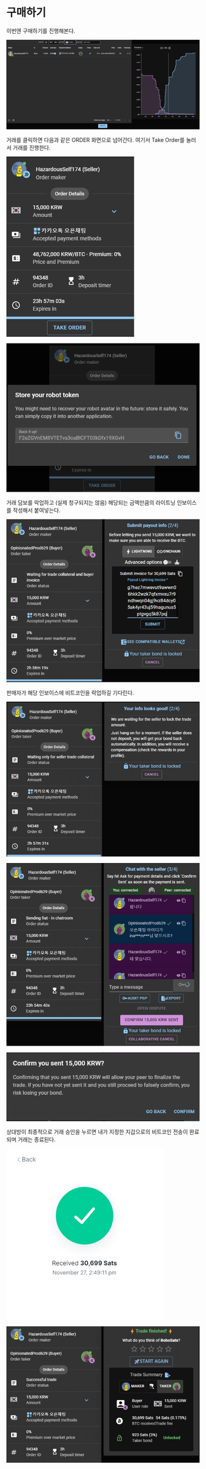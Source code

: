 # 구매하기

이번엔 구매하기를 진행해본다.

![Untitled](%E1%84%80%E1%85%AE%E1%84%86%E1%85%A2%E1%84%92%E1%85%A1%E1%84%80%E1%85%B5%20deb3ce87e80e49f3ad3c1ee95bd40be8/Untitled.png)

거래를 클릭하면 다음과 같은 ORDER 화면으로 넘어간다.  여기서 Take Order를 눌러서 거래를 진행한다.

![Untitled](%E1%84%80%E1%85%AE%E1%84%86%E1%85%A2%E1%84%92%E1%85%A1%E1%84%80%E1%85%B5%20deb3ce87e80e49f3ad3c1ee95bd40be8/Untitled%201.png)

![Untitled](%E1%84%80%E1%85%AE%E1%84%86%E1%85%A2%E1%84%92%E1%85%A1%E1%84%80%E1%85%B5%20deb3ce87e80e49f3ad3c1ee95bd40be8/Untitled%202.png)

거래 담보를 락업하고 (실제 청구되지는 않음) 해당되는 금액만큼의 라이트닝 인보이스를 작성해서 붙여넣는다.

![Untitled](%E1%84%80%E1%85%AE%E1%84%86%E1%85%A2%E1%84%92%E1%85%A1%E1%84%80%E1%85%B5%20deb3ce87e80e49f3ad3c1ee95bd40be8/Untitled%203.png)

판매자가 해당 인보이스에 비트코인을 락업하길 기다린다.

![Untitled](%E1%84%80%E1%85%AE%E1%84%86%E1%85%A2%E1%84%92%E1%85%A1%E1%84%80%E1%85%B5%20deb3ce87e80e49f3ad3c1ee95bd40be8/Untitled%204.png)

![Untitled](%E1%84%80%E1%85%AE%E1%84%86%E1%85%A2%E1%84%92%E1%85%A1%E1%84%80%E1%85%B5%20deb3ce87e80e49f3ad3c1ee95bd40be8/Untitled%205.png)

![Untitled](%E1%84%80%E1%85%AE%E1%84%86%E1%85%A2%E1%84%92%E1%85%A1%E1%84%80%E1%85%B5%20deb3ce87e80e49f3ad3c1ee95bd40be8/Untitled%206.png)

상대방이 최종적으로 거래 승인을 누르면 내가 지정한 지갑으로의 비트코인 전송이 완료되며 거래는 종료된다.

![Untitled](%E1%84%80%E1%85%AE%E1%84%86%E1%85%A2%E1%84%92%E1%85%A1%E1%84%80%E1%85%B5%20deb3ce87e80e49f3ad3c1ee95bd40be8/Untitled%207.png)

![Untitled](%E1%84%80%E1%85%AE%E1%84%86%E1%85%A2%E1%84%92%E1%85%A1%E1%84%80%E1%85%B5%20deb3ce87e80e49f3ad3c1ee95bd40be8/Untitled%208.png)